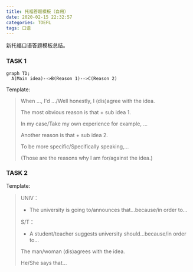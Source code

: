 ```yaml
---
title: 托福答题模板（自用）
date: 2020-02-15 22:32:57
categories: TOEFL
tags: 口语
---
```


新托福口语答题模板总结。

<!-- more -->

### TASK 1

```mermaid
graph TD;
  A(Main idea)-->B(Reason 1)-->C(Reason 2)
```

Template:

> When ..., I'd .../Well honestly, I (dis)agree with the idea.
>
> The most obvious reason is that + sub idea 1.
>
> In my case/Take my own experience for example, ...
>
> Another reason is that + sub idea 2.
>
> To be more specific/Specifically speaking,...
>
> (Those are the reasons why I am for/against the idea.)



### TASK 2

Template:

> UNIV：
>
> - The university is going to/announces that...because/in order to...
>
> S/T：
>
> - A student/teacher suggests university should...because/in order to...
>
> The man/woman (dis)agrees with the idea.
>
> He/She says that...
>
> 
>
> 

